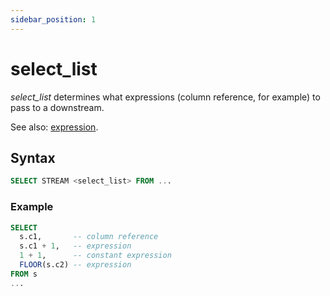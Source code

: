 ```yaml
---
sidebar_position: 1
---
```


# select_list

_select_list_ determines what expressions (column reference, for example) to pass to a downstream.

See also: [expression](./expression).

## Syntax

```sql title="Syntax"
SELECT STREAM <select_list> FROM ...
```

### Example

```sql title="Example
SELECT
  s.c1,       -- column reference
  s.c1 + 1,   -- expression
  1 + 1,      -- constant expression
  FLOOR(s.c2) -- expression
FROM s
...
```
